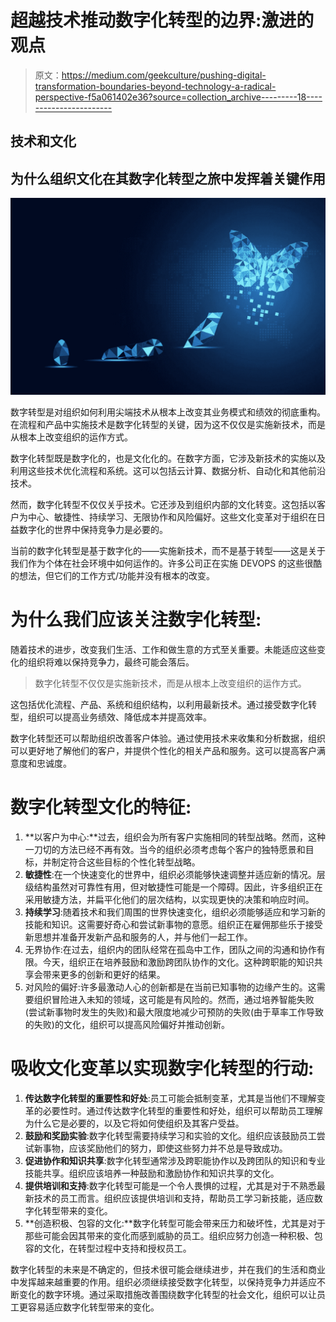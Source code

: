 # 超越技术推动数字化转型的边界:激进的观点

> 原文：<https://medium.com/geekculture/pushing-digital-transformation-boundaries-beyond-technology-a-radical-perspective-f5a061402e36?source=collection_archive---------18----------------------->

## 技术和文化

## 为什么组织文化在其数字化转型之旅中发挥着关键作用

![](img/ed62e6c25c902fa602fa1a68925700f0.png)

数字转型是对组织如何利用尖端技术从根本上改变其业务模式和绩效的彻底重构。在流程和产品中实施技术是数字化转型的关键，因为这不仅仅是实施新技术，而是从根本上改变组织的运作方式。

数字化转型既是数字化的，也是文化化的。在数字方面，它涉及新技术的实施以及利用这些技术优化流程和系统。这可以包括云计算、数据分析、自动化和其他前沿技术。

然而，数字化转型不仅仅关乎技术。它还涉及到组织内部的文化转变。这包括以客户为中心、敏捷性、持续学习、无限协作和风险偏好。这些文化变革对于组织在日益数字化的世界中保持竞争力是必要的。

当前的数字化转型是基于数字化的——实施新技术，而不是基于转型——这是关于我们作为个体在社会环境中如何运作的。许多公司正在实施 DEVOPS 的这些很酷的想法，但它们的工作方式/功能并没有根本的改变。

# 为什么我们应该关注数字化转型:

随着技术的进步，改变我们生活、工作和做生意的方式至关重要。未能适应这些变化的组织将难以保持竞争力，最终可能会落后。

> 数字化转型不仅仅是实施新技术，而是从根本上改变组织的运作方式。

这包括优化流程、产品、系统和组织结构，以利用最新技术。通过接受数字化转型，组织可以提高业务绩效、降低成本并提高效率。

数字化转型还可以帮助组织改善客户体验。通过使用技术来收集和分析数据，组织可以更好地了解他们的客户，并提供个性化的相关产品和服务。这可以提高客户满意度和忠诚度。

# 数字化转型文化的特征:

1.  **以客户为中心:**过去，组织会为所有客户实施相同的转型战略。然而，这种一刀切的方法已经不再有效。当今的组织必须考虑每个客户的独特愿景和目标，并制定符合这些目标的个性化转型战略。
2.  **敏捷性**:在一个快速变化的世界中，组织必须能够快速调整并适应新的情况。层级结构虽然对可靠性有用，但对敏捷性可能是一个障碍。因此，许多组织正在采用敏捷方法，并扁平化他们的层次结构，以实现更快的决策和响应时间。
3.  **持续学习**:随着技术和我们周围的世界快速变化，组织必须能够适应和学习新的技能和知识。这需要好奇心和尝试新事物的意愿。组织正在雇佣那些乐于接受新思想并准备开发新产品和服务的人，并与他们一起工作。
4.  无界协作:在过去，组织内的团队经常在孤岛中工作，团队之间的沟通和协作有限。今天，组织正在培养鼓励和激励跨团队协作的文化。这种跨职能的知识共享会带来更多的创新和更好的结果。
5.  对风险的偏好:许多最激动人心的创新都是在当前已知事物的边缘产生的。这需要组织冒险进入未知的领域，这可能是有风险的。然而，通过培养智能失败(尝试新事物时发生的失败)和最大限度地减少可预防的失败(由于草率工作导致的失败)的文化，组织可以提高风险偏好并推动创新。

# 吸收文化变革以实现数字化转型的行动:

1.  **传达数字化转型的重要性和好处**:员工可能会抵制变革，尤其是当他们不理解变革的必要性时。通过传达数字化转型的重要性和好处，组织可以帮助员工理解为什么它是必要的，以及它将如何使组织及其客户受益。
2.  **鼓励和奖励实验**:数字化转型需要持续学习和实验的文化。组织应该鼓励员工尝试新事物，应该奖励他们的努力，即使这些努力并不总是导致成功。
3.  **促进协作和知识共享**:数字化转型通常涉及跨职能协作以及跨团队的知识和专业技能共享。组织应该培养一种鼓励和激励协作和知识共享的文化。
4.  **提供培训和支持**:数字化转型可能是一个令人畏惧的过程，尤其是对于不熟悉最新技术的员工而言。组织应该提供培训和支持，帮助员工学习新技能，适应数字化转型带来的变化。
5.  **创造积极、包容的文化:**数字化转型可能会带来压力和破坏性，尤其是对于那些可能会因其带来的变化而感到威胁的员工。组织应努力创造一种积极、包容的文化，在转型过程中支持和授权员工。

数字化转型的未来是不确定的，但技术很可能会继续进步，并在我们的生活和商业中发挥越来越重要的作用。组织必须继续接受数字化转型，以保持竞争力并适应不断变化的数字环境。通过采取措施改善围绕数字化转型的社会文化，组织可以让员工更容易适应数字化转型带来的变化。